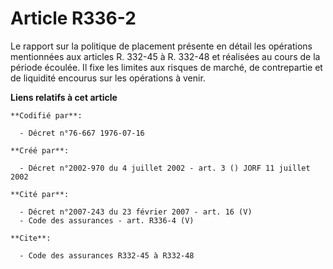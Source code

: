 # Article R336-2

Le rapport sur la politique de placement présente en détail les opérations mentionnées aux articles R. 332-45 à R. 332-48 et
réalisées au cours de la période écoulée. Il fixe les limites aux risques de marché, de contrepartie et de liquidité encourus
sur les opérations à venir.

**Liens relatifs à cet article**

	**Codifié par**:

	  - Décret n°76-667 1976-07-16

	**Créé par**:

	  - Décret n°2002-970 du 4 juillet 2002 - art. 3 () JORF 11 juillet 2002

	**Cité par**:

	  - Décret n°2007-243 du 23 février 2007 - art. 16 (V)
	  - Code des assurances - art. R336-4 (V)

	**Cite**:

	  - Code des assurances R332-45 à R332-48
